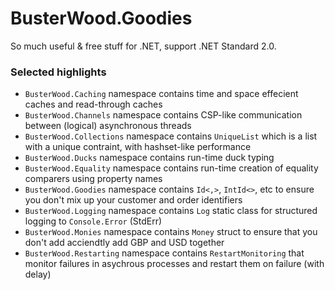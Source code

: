 # BusterWood.Goodies
So much useful & free stuff for .NET, support .NET Standard 2.0.

### Selected highlights

* `BusterWood.Caching` namespace contains time and space effecient caches and read-through caches
* `BusterWood.Channels` namespace contains CSP-like communication between (logical) asynchronous threads
* `BusterWood.Collections` namespace contains `UniqueList` which is a list with a unique contraint, with hashset-like performance
* `BusterWood.Ducks` namespace contains run-time duck typing
* `BusterWood.Equality` namespace contains run-time creation of equality comparers using property names
* `BusterWood.Goodies` namespace contains `Id<,>`, `IntId<>`, etc  to ensure you don't mix up your customer and order identifiers
* `BusterWood.Logging` namespace contains `Log` static class for structured logging to `Console.Error` (StdErr)
* `BusterWood.Monies` namespace contains `Money` struct to ensure that you don't add acciendtly add GBP and USD together
* `BusterWood.Restarting` namespace contains `RestartMonitoring` that monitor failures in asychrous processes and restart them on failure (with delay)
